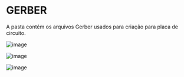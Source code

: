 # GERBER

A pasta contém os arquivos Gerber usados para criação para placa de circuito.

![image](https://github.com/piaiman/phms.2023.s2-feec-ea075/assets/62679350/bd79d3e8-cabd-4786-a2ea-cafe25873492)

![image](https://github.com/piaiman/phms.2023.s2-feec-ea075/assets/62679350/b2924679-8dae-42ab-a1dc-c9ff1020372b)

![image](https://github.com/piaiman/phms.2023.s2-feec-ea075/assets/62679350/e38ef9bc-06b2-4033-b79c-a3fc54d72496)

